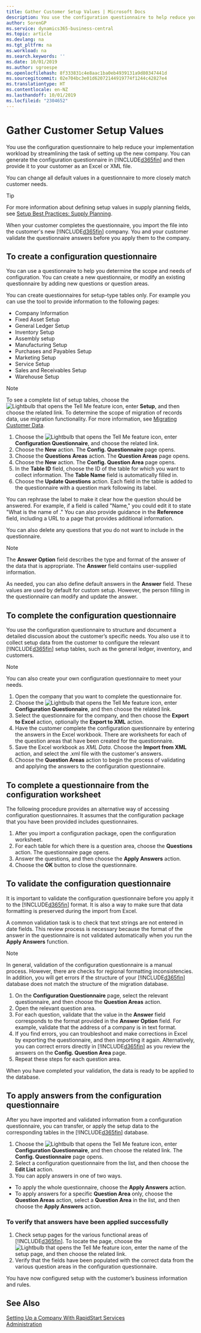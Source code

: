 ```yaml
---
title: Gather Customer Setup Values | Microsoft Docs
description: You use the configuration questionnaire to help reduce your implementation workload by streamlining the task of setting up the new company. You can generate the configuration questionnaire in Business Central and then provide it to your customer as an Excel (.xlsx) or XML file.
author: SorenGP
ms.service: dynamics365-business-central
ms.topic: article
ms.devlang: na
ms.tgt_pltfrm: na
ms.workload: na
ms.search.keywords: ''
ms.date: 10/01/2019
ms.author: sgroespe
ms.openlocfilehash: 8f333831c4e8aac1ba0eb4939131a9d80347441d
ms.sourcegitcommit: 02e704bc3e01d62072144919774f1244c42827e4
ms.translationtype: HT
ms.contentlocale: en-NZ
ms.lasthandoff: 10/01/2019
ms.locfileid: "2304652"
---
```

# <a name="gather-customer-setup-values"></a>Gather Customer Setup Values
You use the configuration questionnaire to help reduce your implementation workload by streamlining the task of setting up the new company. You can generate the configuration questionnaire in [!INCLUDE[d365fin](includes/d365fin_md.md)] and then provide it to your customer as an Excel or XML file.  

You can change all default values in a questionnaire to more closely match customer needs.  

> [!TIP]  
>  For more information about defining setup values in supply planning fields, see [Setup Best Practices: Supply Planning](setup-best-practices-supply-planning.md).  

When your customer completes the questionnaire, you import the file into the customer's new [!INCLUDE[d365fin](includes/d365fin_md.md)] company. You and your customer validate the questionnaire answers before you apply them to the company.

## <a name="to-create-a-configuration-questionnaire"></a>To create a configuration questionnaire
You can use a questionnaire to help you determine the scope and needs of configuration. You can create a new questionnaire, or modify an existing questionnaire by adding new questions or question areas.  

 You can create questionnaires for setup-type tables only. For example you can use the tool to provide information to the following pages:  

-   Company Information  
-   Fixed Asset Setup  
-   General Ledger Setup  
-   Inventory Setup  
-   Assembly setup
-   Manufacturing Setup  
-   Purchases and Payables Setup  
-   Marketing Setup  
-   Service Setup  
-   Sales and Receivables Setup  
-   Warehouse Setup  

> [!NOTE]  
>  To see a complete list of setup tables, choose the ![Lightbulb that opens the Tell Me feature](media/ui-search/search_small.png "Tell me what you want to do") icon, enter **Setup**, and then choose the related link. To determine the scope of migration of records data, use migration functionality. For more information, see [Migrating Customer Data](admin-migrate-customer-data.md).  

1. Choose the ![Lightbulb that opens the Tell Me feature](media/ui-search/search_small.png "Tell me what you want to do") icon, enter **Configuration Questionnaire**, and choose the related link.  
2. Choose the **New** action. The **Config. Questionnaire** page opens.  
3. Choose the **Questions Areas** action. The **Question Areas** page opens.  
4. Choose the **New** action. The **Config. Question Area** page opens.  
5. In the **Table ID** field, choose the ID of the table for which you want to collect information. The **Table Name** field is automatically filled in.  
6. Choose the **Update Questions** action. Each field in the table is added to the questionnaire with a question mark following its label.

You can rephrase the label to make it clear how the question should be answered. For example, if a field is called "Name," you could edit it to state "What is the name of <data being collected>." You can also provide guidance in the **Reference** field, including a URL to a page that provides additional information.  

You can also delete any questions that you do not want to include in the questionnaire.  

> [!NOTE]  
>  The **Answer Option** field describes the type and format of the answer of the data that is appropriate. The **Answer** field contains user-supplied information.  
>   
>  As needed, you can also define default answers in the **Answer** field. These values are used by default for custom setup. However, the person filling in the questionnaire can modify and update the answer.  

## <a name="to-complete-the-configuration-questionnaire"></a>To complete the configuration questionnaire
You use the configuration questionnaire to structure and document a detailed discussion about the customer’s specific needs. You also use it to collect setup data from the customer to configure the relevant [!INCLUDE[d365fin](includes/d365fin_md.md)] setup tables, such as the general ledger, inventory, and customers.  

> [!NOTE]  
>  You can also create your own configuration questionnaire to meet your needs.  

1. Open the company that you want to complete the questionnaire for.
2. Choose the ![Lightbulb that opens the Tell Me feature](media/ui-search/search_small.png "Tell me what you want to do") icon, enter **Configuration Questionnaire**, and then choose the related link.  
3. Select the questionnaire for the company, and then choose the **Export to Excel** action, optionally the **Export to XML** action.
4. Have the customer complete the configuration questionnaire by entering the answers in the Excel workbook. There are worksheets for each of the question areas that have been created for the questionnaire.   
5. Save the Excel workbook as *XML Data*. Choose the **Import from XML** action, and select the .xml file with the customer's answers.
6. Choose the **Question Areas** action to begin the process of validating and applying the answers to the configuration questionnaire.  

## <a name="to-complete-a-questionnaire-from-the-configuration-worksheet"></a>To complete a questionnaire from the configuration worksheet  
The following procedure provides an alternative way of accessing configuration questionnaires. It assumes that the configuration package that you have been provided includes questionnaires.  

1. After you import a configuration package, open the configuration worksheet.  
2. For each table for which there is a question area, choose the **Questions** action. The questionnaire page opens.  
3. Answer the questions, and then choose the **Apply Answers** action.  
4. Choose the **OK** button to close the questionnaire.

## <a name="to-validate-the-configuration-questionnaire"></a>To validate the configuration questionnaire
It is important to validate the configuration questionnaire before you apply it to the [!INCLUDE[d365fin](includes/d365fin_md.md)] format. It is also a way to make sure that data formatting is preserved during the import from Excel.  

A common validation task is to check that text strings are not entered in date fields. This review process is necessary because the format of the answer in the questionnaire is not validated automatically when you run the **Apply Answers** function.  

> [!NOTE]  
>  In general, validation of the configuration questionnaire is a manual process. However, there are checks for regional formatting inconsistencies. In addition, you will get errors if the structure of your [!INCLUDE[d365fin](includes/d365fin_md.md)] database does not match the structure of the migration database.  

1. On the **Configuration Questionnaire** page, select the relevant questionnaire, and then choose the **Question Areas** action.  
2. Open the relevant question area.  
3. For each question, validate that the value in the **Answer** field corresponds to the format provided in the **Answer Option** field. For example, validate that the address of a company is in text format.  
4. If you find errors, you can troubleshoot and make corrections in Excel by exporting the questionnaire, and then importing it again. Alternatively, you can correct errors directly in [!INCLUDE[d365fin](includes/d365fin_md.md)] as you review the answers on the **Config. Question Area** page.  
5. Repeat these steps for each question area.  

When you have completed your validation, the data is ready to be applied to the database.  

## <a name="to-apply-answers-from-the-configuration-questionnaire"></a>To apply answers from the configuration questionnaire
After you have imported and validated information from a configuration questionnaire, you can transfer, or apply the setup data to the corresponding tables in the [!INCLUDE[d365fin](includes/d365fin_md.md)] database.  

1. Choose the ![Lightbulb that opens the Tell Me feature](media/ui-search/search_small.png "Tell me what you want to do") icon, enter **Configuration Questionnaire**, and then choose the related link. The **Config. Questionnaire** page opens.  
2. Select a configuration questionnaire from the list, and then choose the **Edit List** action.  
3. You can apply answers in one of two ways.  

- To apply the whole questionnaire, choose the **Apply Answers** action.  
- To apply answers for a specific **Question Area** only, choose the **Question Areas** action, select a **Question Area** in the list, and then choose the **Apply Answers** action.  

### <a name="to-verify-that-answers-have-been-applied-successfully"></a>To verify that answers have been applied successfully  
1. Check setup pages for the various functional areas of [!INCLUDE[d365fin](includes/d365fin_md.md)]. To locate the page, choose the ![Lightbulb that opens the Tell Me feature](media/ui-search/search_small.png "Tell me what you want to do") icon, enter the name of the setup page, and then choose the related link.  
2. Verify that the fields have been populated with the correct data from the various question areas in the configuration questionnaire.  

You have now configured setup with the customer’s business information and rules.

## <a name="see-also"></a>See Also  
[Setting Up a Company With RapidStart Services](admin-set-up-a-company-with-rapidstart.md)  
[Administration](admin-setup-and-administration.md)

